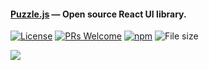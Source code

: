 #### [Puzzle.js](https://puzzlejs.com/) — Open source React UI library. 
[![License](https://img.shields.io/badge/license-MIT-blue.svg)](https://github.com/puzzlejs-ui/react/blob/master/LICENSE) [![PRs Welcome](https://img.shields.io/badge/PRs-welcome-brightgreen.svg)](https://github.com/puzzlejs-ui/react/pulls) [![npm](https://img.shields.io/npm/v/@puzzlejs/react.svg)](https://www.npmjs.com/package/@puzzlejs/react) ![File size](https://img.shields.io/github/size/puzzlejs-ui/react/dist/puzzle.min.js.svg)

![](https://www.puzzlejs.com/images/puzzle-logo.svg)
